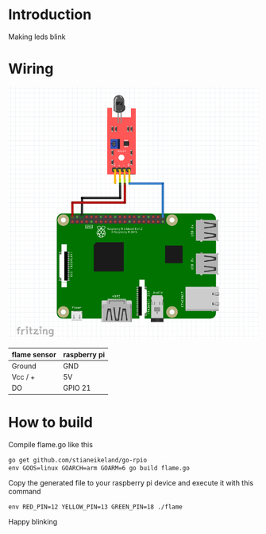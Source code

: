 # Introduction
Making leds blink 

# Wiring

![traffic light](doc/img/scheme.png)

|flame sensor      |  raspberry pi  |
|------------------|----------------|
| Ground 		   | GND            |
| Vcc / + 		   | 5V             |
| DO 			   | GPIO 21        |

# How to build

Compile flame.go like this
```
go get github.com/stianeikeland/go-rpio
env GOOS=linux GOARCH=arm GOARM=6 go build flame.go
```
Copy the generated file to your raspberry pi device and execute it with this command

```
env RED_PIN=12 YELLOW_PIN=13 GREEN_PIN=18 ./flame
```

Happy blinking 